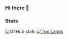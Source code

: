 ### Hi there 👋

<!--
**gabicordero/gabicordero** is a ✨ _special_ ✨ repository because its `README.md` (this file) appears on your GitHub profile.

Here are some ideas to get you started:

- 🔭 I’m currently working on ...
- 🌱 I’m currently learning ...
- 👯 I’m looking to collaborate on ...
- 🤔 I’m looking for help with ...
- 💬 Ask me about ...
- 📫 How to reach me: ...
- 😄 Pronouns: ...
- ⚡ Fun fact: ...
-->
### Stats

![GitHub stats](https://github-readme-stats.vercel.app/api?username=gabicordero&count_private=true)
[![Top Langs](https://github-readme-stats.vercel.app/api/top-langs/?username=gabicordero&layout=compact)](https://github.com/anuraghazra/github-readme-stats)
